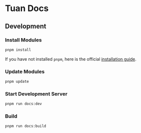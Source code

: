 # Tuan Docs

## Development

### Install Modules

```bash
pnpm install
```

If you have not installed `pnpm`, here is the official [installation guide](https://pnpm.io/installation).

### Update Modules

```bash
pnpm update
```

### Start Development Server

```bash
pnpm run docs:dev
```

### Build

```bash
pnpm run docs:build
```
